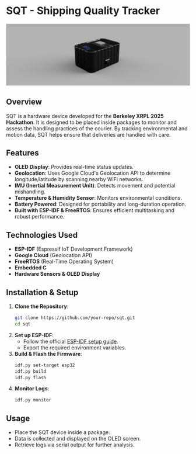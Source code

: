 # SQT - Shipping Quality Tracker

![Project Image](SQT.png)  

## Overview
SQT is a hardware device developed for the **Berkeley XRPL 2025 Hackathon**. It is designed to be placed inside packages to monitor and assess the handling practices of the courier. By tracking environmental and motion data, SQT helps ensure that deliveries are handled with care.

## Features
- **OLED Display**: Provides real-time status updates.
- **Geolocation**: Uses Google Cloud's Geolocation API to determine longitude/latitude by scanning nearby WiFi networks.
- **IMU (Inertial Measurement Unit)**: Detects movement and potential mishandling.
- **Temperature & Humidity Sensor**: Monitors environmental conditions.
- **Battery Powered**: Designed for portability and long-duration operation.
- **Built with ESP-IDF & FreeRTOS**: Ensures efficient multitasking and robust performance.

## Technologies Used
- **ESP-IDF** (Espressif IoT Development Framework)
- **Google Cloud** (Geolocation API)
- **FreeRTOS** (Real-Time Operating System)
- **Embedded C**
- **Hardware Sensors & OLED Display**

## Installation & Setup
1. **Clone the Repository**:
   ```sh
   git clone https://github.com/your-repo/sqt.git
   cd sqt
   ```
2. **Set up ESP-IDF**:
   - Follow the official [ESP-IDF setup guide](https://docs.espressif.com/projects/esp-idf/en/latest/esp32/get-started/).
   - Export the required environment variables.
3. **Build & Flash the Firmware**:
   ```sh
   idf.py set-target esp32
   idf.py build
   idf.py flash
   ```
4. **Monitor Logs**:
   ```sh
   idf.py monitor
   ```

## Usage
- Place the SQT device inside a package.
- Data is collected and displayed on the OLED screen.
- Retrieve logs via serial output for further analysis.

